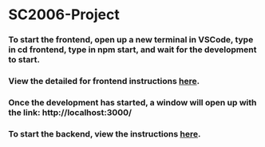# SC2006-Project

### To start the frontend, open up a new terminal in VSCode, type in cd frontend, type in npm start, and wait for the development to start.
### View the detailed for frontend instructions [here](https://github.com/Realker/SC2006-Project/blob/main/Client/README.md).
### Once the development has started, a window will open up with the link: http://localhost:3000/
### To start the backend, view the instructions [here](https://github.com/Realker/SC2006-Project/blob/main/Server/README.md).
